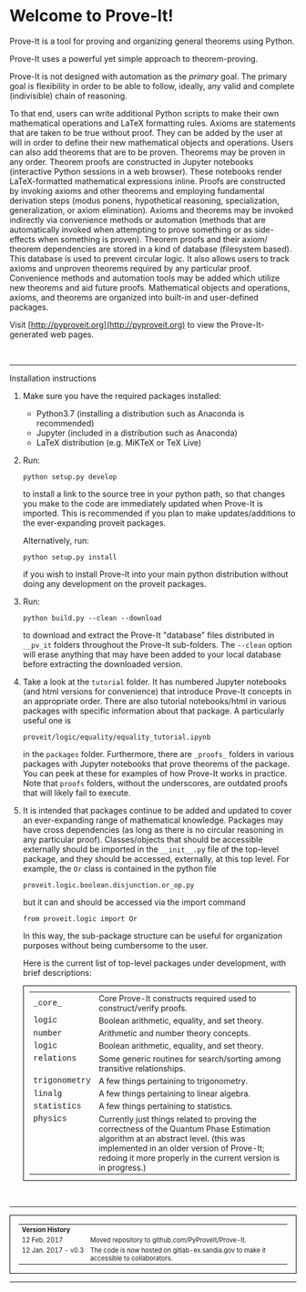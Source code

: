 # Welcome to Prove-It!


Prove-It is a tool for proving and organizing general theorems using
Python.

Prove-It uses a powerful yet simple approach to theorem-proving.

Prove-It is not designed with automation as the _primary_ goal.
The primary goal is 
flexibility in order to be able to follow, ideally, any valid and complete 
(indivisible) chain of reasoning.

To that end, users can write additional Python scripts to make their own
mathematical operations and LaTeX formatting rules. Axioms are statements
that are taken to be true without proof.  They can be added by the user
at will in order to define their new mathematical 
objects and operations.  Users can also add theorems that are to be proven.
Theorems may be proven in any order.  Theorem proofs are constructed in 
Jupyter notebooks (interactive Python sessions in a web browser).  These 
notebooks render LaTeX-formatted mathematical expressions inline.  Proofs 
are constructed by invoking axioms and other theorems and employing 
fundamental derivation steps (modus ponens, hypothetical reasoning, 
specialization, generalization, or axiom elimination).  Axioms and theorems
may be invoked indirectly via convenience methods or automation (methods
that are automatically invoked when attempting to prove something or as
side-effects when something is proven).  Theorem proofs and their axiom/
theorem dependencies are stored in a kind of database (filesystem based).
This database is used to prevent circular logic. It also allows users to
track axioms and unproven theorems required by any particular proof.
Convenience methods and automation tools may be added which utilize new
theorems and aid future proofs.  Mathematical objects and operations,
axioms, and theorems are organized into built-in and user-defined packages. 

Visit [http://pyproveit.org](http://pyproveit.org) to view the
Prove-It-generated web pages.

<br/>

***

Installation instructions

1) Make sure you have the required packages installed:
    - Python3.7 (installing a distribution such as Anaconda is recommended)
    - Jupyter (included in a distribution such as Anaconda)
    - LaTeX distribution (e.g. MiKTeX or TeX Live)

2) Run:

       python setup.py develop
   
   to install a link to the source tree in your python path, so that
   changes you make to the code are immediately updated when Prove-It
   is imported. This is recommended if you plan to make updates/additions
   to the ever-expanding proveit packages.

   Alternatively, run:
   
       python setup.py install

   if you wish to install Prove-It into your main python distribution without
   doing any development on the proveit packages.
   
3) Run:

       python build.py --clean --download
   
   to download and extract the Prove-It "database" files distributed in
   `__pv_it` folders throughout the Prove-It sub-folders.  The `--clean`
   option will erase anything that may have been added to your local
   database before extracting the downloaded version.
      
4) Take a look at the `tutorial` folder.  It has numbered Jupyter notebooks 
   (and html versions for convenience) that introduce Prove-It concepts
   in an appropriate order.  There are also tutorial notebooks/html in various
   packages with specific information about that package.  A particularly
   useful one is

   `proveit/logic/equality/equality_tutorial.ipynb`

   in the `packages` folder.  Furthermore, there are `_proofs_` folders
   in various packages with Jupyter notebooks that prove theorems of the
   package.  You can peek at these for examples of how Prove-It works in
   practice.  Note that `proofs` folders, without the underscores, are
   outdated proofs that will likely fail to execute.

5) It is intended that packages continue to be added and updated to cover
   an ever-expanding range of mathematical knowledge.  Packages may have
   cross dependencies (as long as there is no circular reasoning in any
   particular proof).  Classes/objects that should be accessible externally
   should be imported in the `__init__.py` file
   of the top-level package, and they should be accessed, externally,
   at this top level.  For example, the `Or` class is contained in the
   python file

   `proveit.logic.boolean.disjunction.or_op.py`

   but it can and should be accessed via the import command

       from proveit.logic import Or 
   
   In this way, the sub-package structure can be useful for organization 
   purposes without being cumbersome to the user.

   Here is the current list
   of top-level packages under development, with brief descriptions:
   
   <table style="padding:10px; border: 1px solid black; font-size: 100%;"
          cellpadding="5" width="75%">
    <tr>
      <td style="font-family:courier, courier new;">_core_</td>
      <td>Core Prove-It constructs required used to construct/verify
            proofs.</td>
    </tr>
    <tr>
      <td style="font-family:courier, courier new;">logic</td>
      <td>Boolean arithmetic, equality, and set theory.</td>
    </tr>
    <tr>
      <td style="font-family:courier, courier new;">number</td>
      <td>Arithmetic and number theory concepts.</td>
    </tr>
    <tr>
      <td style="font-family:courier, courier new;">logic</td>
      <td>Boolean arithmetic, equality, and set theory.</td>
    </tr>
    <tr>
      <td style="font-family:courier, courier new; vertical-align:top;">relations</td>
      <td>Some generic routines for search/sorting among transitive 
               relationships.</td>
    </tr>
    <tr>
      <td style="font-family:courier, courier new;">trigonometry</td>
      <td>A few things pertaining to trigonometry.</td>
    </tr>
    <tr>
      <td style="font-family:courier, courier new;">linalg</td>
      <td>A few things pertaining to linear algebra.</td>
    </tr>
    <tr>
      <td style="font-family:courier, courier new;">statistics</td>
      <td>A few things pertaining to statistics.</td>
    </tr>
    <tr>
      <td style="font-family:courier, courier new; vertical-align:top;">physics</td>
      <td>Currently just things related to proving the correctness of
          the Quantum Phase Estimation algorithm at an abstract level.
          (this was implemented in an older version of Prove-It;
          redoing it more properly in the current version is in
          progress.)</td>
    </tr>
   </table>

<br/>

***

<table style="padding:15px; border: 1px solid black; font-size:80%;" cellpadding="5">
<tr>
  <td style="font-weight: bold">Version History</td>
</tr>
<tr>
  <td style="width:auto;white-space: nowrap" valign="top">
    12 Feb. 2017
  </td>
  <td>
    Moved repository to github.com/PyProveIt/Prove-It.
  </td>
</tr>
<tr>
  <td style="width:auto;white-space: nowrap;" valign="top">
    12 Jan. 2017 - v0.3
  </td>
  <td>
    The code is now hosted on gitlab-ex.sandia.gov to make it accessible
    to collaborators.
  </td>
</tr>
</table>

***

